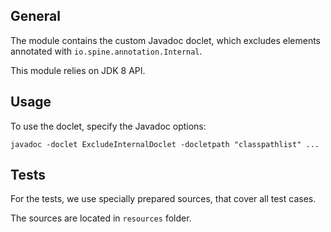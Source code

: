## General

The module contains the custom Javadoc doclet, which excludes
elements annotated with `io.spine.annotation.Internal`.

This module relies on JDK 8 API.

## Usage

To use the doclet, specify the Javadoc options:

```
javadoc -doclet ExcludeInternalDoclet -docletpath "classpathlist" ...
```

## Tests

For the tests, we use specially prepared sources, that cover all test cases.

The sources are located in `resources` folder.
